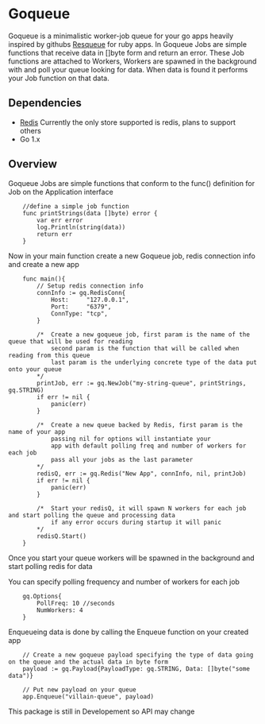 # Goqueue
Goqueue is a minimalistic worker-job queue for your go apps heavily inspired by githubs [Resqueue](https://github.com/resque/resque) for ruby apps. 
In Goqueue Jobs are simple functions that receive data in []byte form and return an error. These Job functions are attached to Workers, Workers are spawned 
in the background with and poll your queue looking for data. When data is found it performs your Job function on that data.

## Dependencies
* [Redis](https://redis.io/download)
    Currently the only store supported is redis, plans to support others
* Go 1.x

## Overview 
Goqueue Jobs are simple functions that conform to the func() definition for Job on the Application interface
```linux
    //define a simple job function 
    func printStrings(data []byte) error {
        var err error
        log.Println(string(data))
        return err
    }
```

Now in your main function create a new Goqueue job, redis connection info and create a new app 

```linux
    func main(){
        // Setup redis connection info
        connInfo := gq.RedisConn{
            Host:     "127.0.0.1",
            Port:     "6379",
            ConnType: "tcp",
        }

        /*	Create a new goqueue job, first param is the name of the queue that will be used for reading
            second param is the function that will be called when reading from this queue
            last param is the underlying concrete type of the data put onto your queue
        */
        printJob, err := gq.NewJob("my-string-queue", printStrings, gq.STRING)
        if err != nil {
            panic(err)
        }

        /*	Create a new queue backed by Redis, first param is the name of your app
            passing nil for options will instantiate your
            app with default polling freq and number of workers for each job
            pass all your jobs as the last parameter
        */
        redisQ, err := gq.Redis("New App", connInfo, nil, printJob)
        if err != nil {
            panic(err)
        }

        /*	Start your redisQ, it will spawn N workers for each job and start polling the queue and processing data
            if any error occurs during startup it will panic
        */
        redisQ.Start()
    }
```

Once you start your queue workers will be spawned in the background and start polling redis for data 

You can specify polling frequency and number of workers for each job 
```linux 
    gq.Options{
        PollFreq: 10 //seconds
	    NumWorkers: 4
    }
```

Enqueueing data is done by calling the Enqueue function on your created app 
```linux 
    // Create a new goqueue payload specifying the type of data going on the queue and the actual data in byte form
	payload := gq.Payload{PayloadType: gq.STRING, Data: []byte("some data")}

    // Put new payload on your queue
    app.Enqueue("villain-queue", payload)
```

This package is still in Developement so API may change